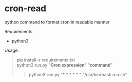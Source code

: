 # cron-read
python command to format cron in readable manner

Requirements:  
* python3

Usage:  
> pip install -r requirements.txt  
> python3 run.py "<b>Cron expression</b>" "<b>command</b>"  
>> python3 run.py "* * * * * " "/usr/bin/bash run.sh"

